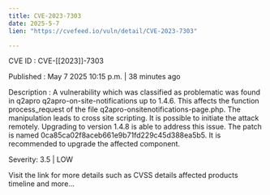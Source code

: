 ```yaml
---
title: CVE-2023-7303
date: 2025-5-7
lien: "https://cvefeed.io/vuln/detail/CVE-2023-7303"

---
```


CVE ID : CVE-[[2023]]-7303

Published :  May 7
2025
10:15 p.m. | 38 minutes ago

Description : A vulnerability
which was classified as problematic
was found in q2apro q2apro-on-site-notifications up to 1.4.6. This affects the function process_request of the file q2apro-onsitenotifications-page.php. The manipulation leads to cross site scripting. It is possible to initiate the attack remotely. Upgrading to version 1.4.8 is able to address this issue. The patch is named 0ca85ca02f8aceb661e9b71fd229c45d388ea5b5. It is recommended to upgrade the affected component.

Severity: 3.5 | LOW

Visit the link for more details
such as CVSS details
affected products
timeline
and more...

